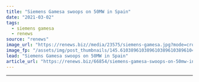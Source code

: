 ```yaml
---
title: "Siemens Gamesa swoops on 50MW in Spain"
date: "2021-03-02"
tags: 
  - siemens gamesa
  - renews
source: "renews"
image_url: "https://renews.biz//media/23575/siemens-gamesa.jpg?mode=crop&width=770&heightratio=0.6103896103896103896103896104&slimmage=true"
image_fp: "/assets/img/post_thumbnails/145.6103896103896103896103896104&slimmage=true"
lead: "Siemens Gamesa swoops on 50MW in Spain"
article_url: "https://renews.biz/66854/siemens-gamesa-swoops-on-50mw-in-spain/"
---
```


---
